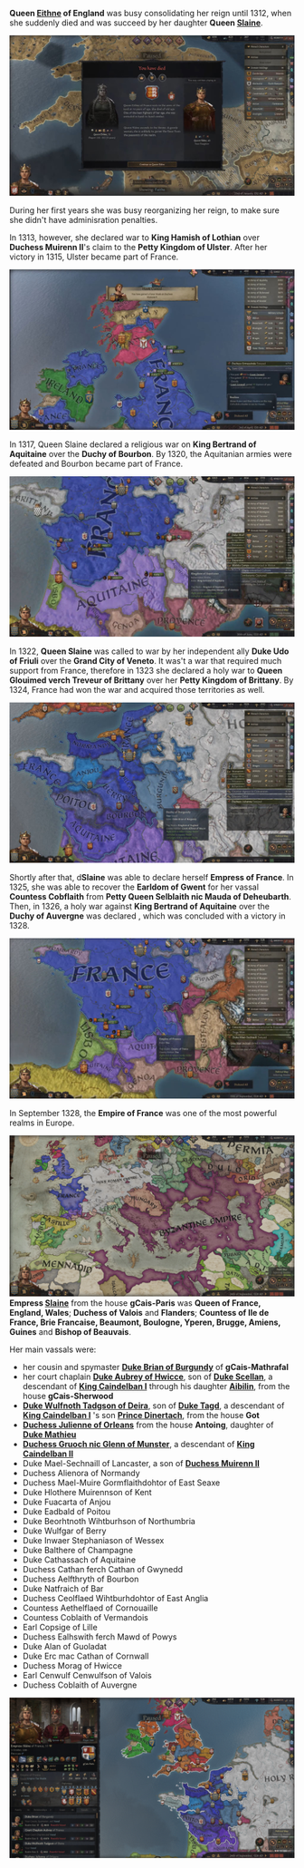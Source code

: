 **Queen [Eithne](../p/eithne_nic_baethine_1238.md) of England** was busy consolidating her reign until 1312, when she suddenly died and was succeed by her daughter **Queen [Slaine](../p/slaine_eithnedohtor_1268.md)**.

![img](19-Queen-Slaine-1328/death1.jpg) 

 During her first years she was busy reorganizing her reign, to make sure she didn't have adminisration penalties.

In 1313, however, she declared war to **King Hamish of Lothian** over **Duchess Muirenn II**'s claim to the **Petty Kingdom of Ulster**. After her victory in 1315, Ulster became part of France.

![img](19-Queen-Slaine-1328/war1.jpg)

In 1317, Queen Slaine declared a religious war on **King Bertrand of Aquitaine** over the **Duchy of Bourbon**. By 1320, the Aquitanian armies were defeated and Bourbon became part of France.

![img](19-Queen-Slaine-1328/war2.jpg)

In 1322, **Queen Slaine** was called to war by her independent ally **Duke Udo of Friuli** over the **Grand City of Veneto**. It was't a war that required much support from France, therefore in 1323 she declared a holy war to **Queen Glouimed verch Treveur of Brittany** over her **Petty Kingdom of Brittany**. By 1324, France had won the war and acquired those territories as well.

![img](19-Queen-Slaine-1328/war3.jpg)

Shortly after that, d**Slaine** was able to declare herself **Empress of France**. In 1325, she was able to recover the **Earldom of Gwent** for her vassal **Countess Cobflaith** from **Petty Queen Selblaith nic Mauda of Deheubarth**. Then, in 1326, a holy war against **King Bertrand of Aquitaine** over the **Duchy of Auvergne** was declared , which was concluded with a victory in 1328.

![img](19-Queen-Slaine-1328/war4.jpg)

In September 1328, the **Empire of France** was one of the most powerful realms in Europe.

 ![img](19-Queen-Slaine-1328/map1.png)**Empress  [Slaine](../p/slaine_eithnedohtor_1268.md)** from the house **gCais-Paris** was **Queen of France, England, Wales**; **Duchess of Valois** and **Flanders**; **Countess of Ile de France, Brie Francaise, Beaumont, Boulogne, Yperen, Brugge, Amiens, Guines** and **Bishop of Beauvais**. 

Her main vassals were:

* her cousin and spymaster **[Duke Brian of Burgundy](../p/brian_airmedachson_1281.md)** of **gCais-Mathrafal**
* her court chaplain **[Duke Aubrey of Hwicce](../p/aubrey_1274.md)**, son of **[Duke Scellan](../p/scellan_1255.md)**, a descendant of **[King Caindelban I](../p/caindelban_i_mac_faelan_1114.md)** through his daughter **[Aibilin](../p/aibilin_mac_caindelban_1135)**, from the house **gCais-Sherwood**
* **[Duke Wulfnoth Tadgson of Deira](../p/wulfnoth_tagdson_1290.md)**, son of **[Duke Tagd](../p/tadg_barrdubson_1257.md)**, a descendant of **[King Caindelban I](../p/caindelban_i_mac_faelan_1114.md)** 's son **[Prince Dinertach](../p/dinertach_mac_caindelban_1141.md)**, from the house **Got**
* **[Duchess Julienne of Orleans](../p/julienne_1268.md)** from the house **Antoing**, daughter of **[Duke Mathieu](../p/mathieu_1251.md)**
* **[Duchess Gruoch nic Glenn of Munster](../p/gruoch_nic_glenn_1273.md)**, a descendant of **[King Caindelban II](../p/caindelban_ii_mac_caindelban_1147.md)**
* Duke Mael-Sechnaill of Lancaster, a son of **[Duchess Muirenn II](../p/muirenn_ii_nic_pierre_1275.md)**
* Duchess Alienora of Normandy
* Duchess Mael-Muire Gormflaithdohtor of East Seaxe
* Duke Hlothere Muirennson of Kent
* Duke Fuacarta of Anjou
* Duke Eadbald of Poitou
* Duke Beorhtnoth Wihtburhson of Northumbria
* Duke Wulfgar of Berry
* Duke Inwaer Stephaniason of Wessex
* Duke Balthere of Champagne
* Duke Cathassach of Aquitaine
* Duchess Cathan ferch Cathan of Gwynedd
* Duchess Aelfthryth of Bourbon
* Duke Natfraich of Bar
* Duchess Ceolflaed Wihtburhdohtor of East Anglia
* Countess Aethelflaed of Cornouaille
* Countess Coblaith of Vermandois
* Earl Copsige of Lille
* Duchess Ealhswith ferch Mawd of Powys
* Duke Alan of Guoladat
* Duke Erc mac Cathan of Cornwall
* Duchess Morag of Hwicce
* Earl Cenwulf Cenwulfson of Valois 
* Duchess Coblaith of Auvergne 

 ![img](19-Queen-Slaine-1328/map2.png)
